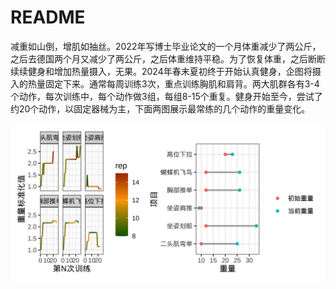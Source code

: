 # README

减重如山倒，增肌如抽丝。2022年写博士毕业论文的一个月体重减少了两公斤，之后去德国两个月又减少了两公斤，之后体重维持平稳。为了恢复体重，之后断断续续健身和增加热量摄入，无果。2024年春末夏初终于开始认真健身，企图将摄入的热量固定下来。通常每周训练3次，重点训练胸肌和肩背。两大肌群各有3-4个动作，每次训练中，每个动作做3组，每组8-15个重复。健身开始至今，尝试了约20个动作，以固定器械为主，下面两图展示最常练的几个动作的重量变化。

![](README_files/figure-commonmark/unnamed-chunk-2-1.png)
